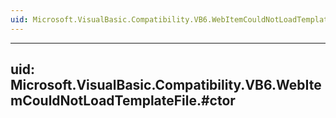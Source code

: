 ```yaml
---
uid: Microsoft.VisualBasic.Compatibility.VB6.WebItemCouldNotLoadTemplateFile
---
```


---
uid: Microsoft.VisualBasic.Compatibility.VB6.WebItemCouldNotLoadTemplateFile.#ctor
---
